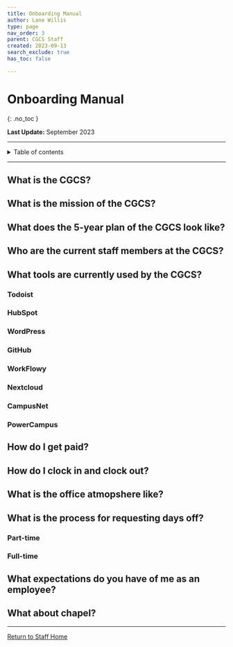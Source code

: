 ```yaml
---
title: Onboarding Manual
author: Lane Willis
type: page
nav_order: 3
parent: CGCS Staff
created: 2023-09-13
search_exclude: true
has_toc: false

---
```


# Onboarding Manual
{: .no_toc }

**Last Update:** September 2023

---

<details closed markdown="block">
  <summary>
    Table of contents
  </summary>
  {: .text-delta }
1. TOC
{:toc}
</details>

---

## What is the CGCS?

## What is the mission of the CGCS?

## What does the 5-year plan of the CGCS look like?

## Who are the current staff members at the CGCS?

## What tools are currently used by the CGCS?

### Todoist

### HubSpot

### WordPress

### GitHub

### WorkFlowy

### Nextcloud

### CampusNet

### PowerCampus

## How do I get paid?

## How do I clock in and clock out?

## What is the office atmopshere like?

## What is the process for requesting days off?

### Part-time

### Full-time

## What expectations do you have of me as an employee?

## What about chapel?

---

[Return to Staff Home](/)